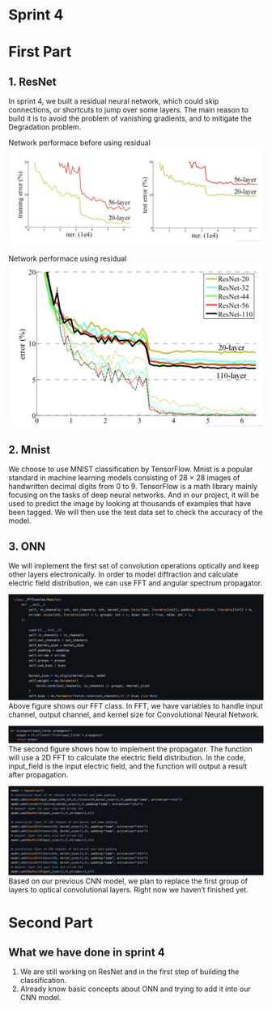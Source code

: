 Sprint 4 
== 
# First Part
## 1. ResNet  
In sprint 4, we built a residual neural network, which could skip connections, or shortcuts to jump over some layers. The main reason to build it is to avoid the problem of vanishing gradients, and to mitigate the Degradation problem.  

Network performace before using residual
![image](https://github.com/ChujunQi/EC601_photonics_image_processor/blob/main/Sprint%204/performance%20before%20using%20resnet.png)  

Network performace using residual
![image](https://github.com/ChujunQi/EC601_photonics_image_processor/blob/main/Sprint%204/performance%20using%20resnet.png)  

## 2. Mnist  
We choose to use MNIST classification by TensorFlow. Mnist is a popular standard in machine learning models consisting of 28 × 28 images of handwritten decimal digits from 0 to 9. TensorFlow is a math library mainly focusing on the tasks of deep neural networks. And in our project, it will be used to predict the image by looking at thousands of examples that have been tagged. We will then use the test data set to check the accuracy of the model.

## 3. ONN
We will implement the first set of convolution operations optically and keep other layers electronically. In order to model diffraction and calculate electric field distribution, we can use FFT and angular spectrum propagator.

![image](https://github.com/ChujunQi/EC601_photonics_image_processor/blob/main/Sprint%204/FFT.png)
Above figure shows our FFT class. In FFT, we have variables to handle input channel, output channel, and kernel size for Convolutional Neural Network. 

![image](https://github.com/ChujunQi/EC601_photonics_image_processor/blob/main/Sprint%204/propagate.png)
The second figure shows how to implement the propagator. The function will use a 2D FFT to calculate the electric field distribution. In the code, input_field is the input electric field, and the function will output a result after propagation. 

![image](https://github.com/ChujunQi/EC601_photonics_image_processor/blob/main/Sprint%204/layers.png)
Based on our previous CNN model, we plan to replace the first group of layers to optical convolutional layers. Right now we haven’t finished yet.

# Second Part
## What we have done in sprint 4  
1. We are still working on ResNet and in the first step of building the classification. 
2. Already know basic concepts about ONN and trying to add it into our CNN model.

